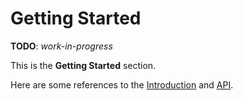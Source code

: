 # Getting Started

**TODO**: *work-in-progress*

This is the **Getting Started** section.

Here are some references to the [Introduction](intro.md) and [API](api.md).
